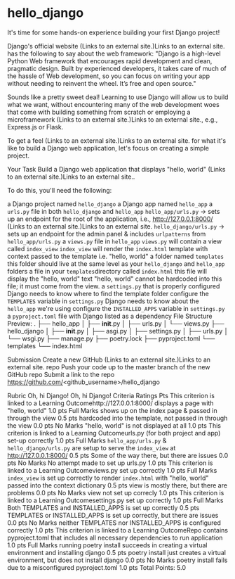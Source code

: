 # hello_django


It's time for some hands-on experience building your first Django project!

Django's official website (Links to an external site.)Links to an external site. has the following to say about the web framework: "Django is a high-level Python Web framework that encourages rapid development and clean, pragmatic design. Built by experienced developers, it takes care of much of the hassle of Web development, so you can focus on writing your app without needing to reinvent the wheel. It’s free and open source."

Sounds like a pretty sweet deal! Learning to use Django will allow us to build what we want, without encountering many of the web development woes that come with building something from scratch or employing a microframework (Links to an external site.)Links to an external site., e.g., Express.js or Flask. 

To get a feel (Links to an external site.)Links to an external site. for what it's like to build a Django web application, let's focus on creating a simple project.

Your Task
Build a Django web application that displays "hello, world" (Links to an external site.)Links to an external site..

To do this, you'll need the following:

a Django project named `hello_django`
a Django app named `hello_app`
a `urls.py` file in both `hello_django` and `hello_app`
`hello_app/urls.py` → sets up an endpoint for the root of the application, i.e., http://127.0.0.1:8000/ (Links to an external site.)Links to an external site.
`hello_django/urls.py` → sets up an endpoint for the admin panel & includes `urlpatterns` from `hello_app/urls.py`
a `views.py` file in `hello_app`
`views.py` will contain a view called `index_view`
`index_view` will render the `index.html` template with context passed to the template i.e. "hello, world"
a folder named `templates`
this folder should live at the same level as your `hello_django` and `hello_app` folders
a file in your `templates`directory called `index.html`
this file will display the "hello, world" text
"hello, world" cannot be hardcoded into this file; it must come from the view.
a `settings.py` that is properly configured
Django needs to know where to find the template folder
configure the `TEMPLATES` variable in `settings.py`
Django needs to know about the `hello_app` we're using
configure the `INSTALLED_APPS` variable in `settings.py`
a `pyproject.toml` file with Django listed as a dependency
File Structure Preview: 
.
├── hello_app
│   ├── __init__.py
│   ├── urls.py
│   └── views.py
├── hello_django
│   ├── __init__.py
│   ├── asgi.py
│   ├── settings.py
│   ├── urls.py
│   └── wsgi.py
├── manage.py
├── poetry.lock
├── pyproject.toml
└── templates
    └── index.html


Submission
Create a new GitHub (Links to an external site.)Links to an external site. repo
Push your code up to the master branch of the new GitHub repo
Submit a link to the repo
https://github.com/<github_username>/hello_django


Rubric
Oh, hi Django!
Oh, hi Django!
Criteria	Ratings	Pts
This criterion is linked to a Learning Outcomehttp://127.0.0.1:8000/ displays a page with "hello, world"
1.0 pts
Full Marks
shows up on the index page & passed in through the view
0.5 pts
hardcoded into the template, not passed in through the view
0.0 pts
No Marks
"hello, world" is not displayed at all
1.0 pts
This criterion is linked to a Learning Outcomeurls.py (for both project and app) set-up correctly
1.0 pts
Full Marks
`hello_app/urls.py` & `hello_django/urls.py` are setup to serve the `index_view` at http://127.0.0.1:8000/
0.5 pts
Some of the way there, but there are issues
0.0 pts
No Marks
No attempt made to set up urls.py
1.0 pts
This criterion is linked to a Learning Outcomeviews.py set up correctly
1.0 pts
Full Marks
`index_view` is set up correctly to render `index.html` with "hello, world" passed into the context dictionary
0.5 pts
view is mostly there, but there are problems
0.0 pts
No Marks
view not set up correcly
1.0 pts
This criterion is linked to a Learning Outcomesettings.py set up correctly
1.0 pts
Full Marks
Both TEMPLATES and INSTALLED_APPS is set up correctly
0.5 pts
TEMPLATES or INSTALLED_APPS is set up correctly, but there are issues
0.0 pts
No Marks
neither TEMPLATES nor INSTALLED_APPS is configured correctly
1.0 pts
This criterion is linked to a Learning OutcomeRepo contains pyproject.toml that includes all necessary dependencies to run application
1.0 pts
Full Marks
running poetry install succeeds in creating a virtual environment and installing django
0.5 pts
poetry install just creates a virtual environment, but does not install django
0.0 pts
No Marks
poetry install fails due to a misconfigured pyproject.toml
1.0 pts
Total Points: 5.0